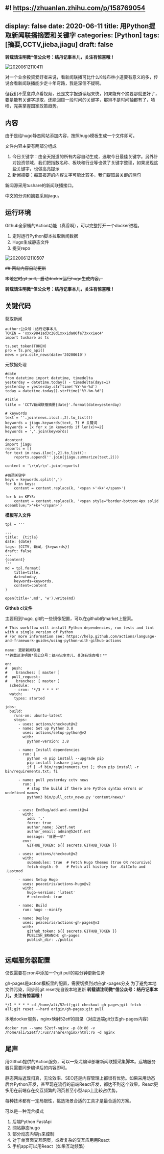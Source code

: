 #! https://zhuanlan.zhihu.com/p/158769054
---
display: false
date: 2020-06-11
title:  用Python提取新闻联播摘要和关键字
categories: [Python]
tags: [摘要,CCTV,jieba,jiagu]
draft: false
---
**转载请注明微*信公众号：结丹记事本儿，关注有惊喜哦！**

![20200612110411](https://cdn.jsdelivr.net/gh/leeleilei/leeleilei.github.io/assets/images/20200612110411.png)

对一个业余投资爱好者来说，看新闻联播可比什么K线布林小道要有意义的多，传说会看新闻联播能少走十年弯路，我是深信不疑啊。

但我们不愿意蹲点看视频，还是文字报道读起来快，如果能有个摘要那就更好了，要是能有关键字提取，还能回顾一段时间的关键字，那岂不是时间轴都有了，啧啧，完美掌握国家政策趋势。

## 内容
由于是给hugo静态网站添加内容，按照hugo模板生成一个文件即可。

文件内容主要有两部分组成

1. 今日关键字：由全天报道的所有内容自动生成，选取今日最佳关键字。另外针对投资领域，我们把指数名称、板块和行业等也做了关键字整理，如果发现这些关键字，也做高亮提示
2. 新闻摘要：每篇报道的内容文字可能比较多，我们提取最关键的两句

新闻源采用tushare的新闻联播接口。

中文的分词和摘要采用jiagu。

## 运行环境

Github全家桶的Action功能（真香啊），可以完整打开一个docker进程。

1. 定时运行Python脚本拉取新闻数据
2. Hugo生成静态文件
3. 提交repo
  
![20200612110507](https://cdn.jsdelivr.net/gh/leeleilei/leeleilei.github.io/assets/images/20200612110507.png)

~~## 网站内容自动更新~~

~~本地定时git pull，启动docker运行hugo生成内容。~~

**转载请注明微*信公众号：结丹记事本儿，关注有惊喜哦！**

## 关键代码

获取新闻
```
author:公众号：结丹记事本儿
TOKEN = 'xxxx9841ad3c28d1xxx1da86fe73xxx1ec4'
import tushare as ts

ts.set_token(TOKEN)
pro = ts.pro_api()
news = pro.cctv_news(date='20200610')
```

元数据处理
```
#date
from datetime import datetime, timedelta
yesterday = datetime.today() - timedelta(days=1)
yesterday = yesterday.strftime('%Y-%m-%d')
today = datetime.today().strftime('%Y-%m-%d')

#title
title = 'CCTV新闻联播摘要{date}'.format(date=yesterday)

# keywords
text = ''.join(news.iloc[:,2].to_list())
keywords = jiagu.keywords(text, 7) # 关键词
keywords = [x for x in keywords if len(x)>=2]
keywords = ','.join(keywords)

#content
import jiagu
reports = []
for text in news.iloc[:,2].to_list():
    reports.append(''.join(jiagu.summarize(text,2)))

content = '\r\n\r\n'.join(reports)

#强调关键字
keys = keywords.split(',')
for k in keys:
    content = content.replace(k, '<span >'+k+'</span>')

for k in KEYS:
    content = content.replace(k, '<span style="border-bottom:4px solid oceanblue;">'+k+'</span>')
```

**模板写入文件**
```
tpl = '''

---
title:  {title}
date: {date}
tags: [CCTV, 新闻, {keywords}]
draft: false
---
{content}
'''
md = tpl.format(
    title=title,
    date=today,
    keywords=keywords,
    content=content
)

open(title+'.md', 'w').write(md)
```

**Github ci文件**

主要用到hugo, git的一些镜像配置，可以在github的market上搜索。

```
# This workflow will install Python dependencies, run tests and lint with a single version of Python
# For more information see: https://help.github.com/actions/language-and-framework-guides/using-python-with-github-actions

name: 更新新闻联播
**转载请注明微*信公众号：结丹记事本儿，关注有惊喜哦！**

on:
#  push:
#    branches: [ master ]
#  pull_request:
#    branches: [ master ]
  schedule:
    - cron: '*/3 * * * *'
  watch:
    types: started      

jobs:
  build:
    runs-on: ubuntu-latest
    steps:
      - uses: actions/checkout@v2
      - name: Set up Python 3.8
        uses: actions/setup-python@v2
        with:
          python-version: 3.8

      - name: Install dependencies
        run: |
          python -m pip install --upgrade pip
          pip install tushare jiagu 
          if [ -f bin/requirements.txt ]; then pip install -r bin/requirements.txt; fi

      - name: pull yesterday cctv news
        run: |
          # stop the build if there are Python syntax errors or undefined names
          python3 bin/pull_cctv_news.py 'content/news/'


      - uses: EndBug/add-and-commit@v4
        with:
          add: '.'
          force: true
          author_name: 52etf.net
          author_email: admin@52etf.net
          message: "日更一卒"
        env:
          GITHUB_TOKEN: ${{ secrets.GITHUB_TOKEN }}

      - uses: actions/checkout@v2
        with:
          submodules: true  # Fetch Hugo themes (true OR recursive)
          fetch-depth: 0    # Fetch all history for .GitInfo and .Lastmod

      - name: Setup Hugo
        uses: peaceiris/actions-hugo@v2
        with:
          hugo-version: 'latest'
          # extended: true

      - name: Build
        run: hugo --minify

      - name: Deploy
        uses: peaceiris/actions-gh-pages@v3
        with:
          github_token: ${{ secrets.GITHUB_TOKEN }}
          PUBLISH_BRANCH: gh-pages
          publish_dir: ./public


```

## 远端服务器配置

仅仅需要在cron中添加一个git pull的每分钟更新任务

gh-pages是action模板里的配置，需要切换到对应gh-pages分支
为了避免本地文件污染，同步前git reset先自毁本地更新
**转载请注明微*信公众号：结丹记事本儿，关注有惊喜哦！**

```
*/1 * * * * cd /home/ali/52etf;git checkout gh-pages;git fetch --all;git reset --hard origin/gh-pages;git pull
```

本地docker服务，nginx映射52etf的目录（对应远端git分支gh-pages内容）
```
docker run --name 52etf-nginx -p 80:80 -v /home/ali/52etf/:/usr/share/nginx/html:ro -d nginx
```

## 尾声

用Github提供的Action服务，可以一条龙编译部署新闻联播采集脚本。远端服务器只需要同步编译后的内容即可。

静态网站返璞归真，无论效率、SEO还是内容管理上都很有优势。如果采用动态后台Python开发，甚至现在流行的前端React开发，都达不到这个效果。React更多用在前端存在交互频繁的网页甚至小型app上比较占优势。

每种技术都有一定局限性，挑选场景合适的工具才是最合适的方案。

可以是一种混合模式
1. 后端Python FastApi
2. 网站静态hugo
3. 部分动态内容js来控制
4. 对于单页面交互网页，或者复杂的交互应用用React
5. 手机app可以用React（如果互动频繁）


